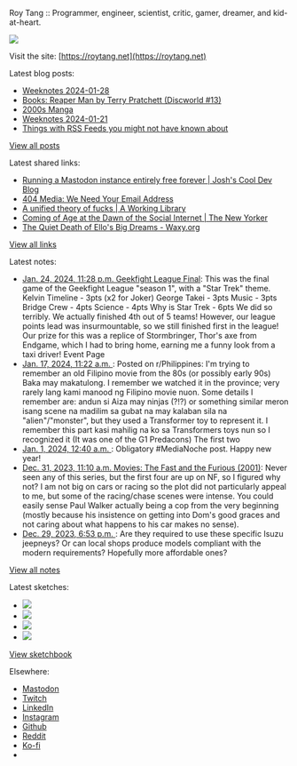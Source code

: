 Roy Tang :: Programmer, engineer, scientist, critic, gamer, dreamer, and kid-at-heart.

![](https://roytang.net/static/img/profile.jpg)

Visit the site: [https://roytang.net](https://roytang.net)

Latest blog posts:

- [Weeknotes 2024-01-28](https://roytang.net/2024/01/weeknotes-01-28/)
- [Books: Reaper Man by Terry Pratchett (Discworld #13)](https://roytang.net/2024/01/reaper-man/)
- [2000s Manga](https://roytang.net/2024/01/2000s-manga/)
- [Weeknotes 2024-01-21](https://roytang.net/2024/01/weeknotes-01-21/)
- [Things with RSS Feeds you might not have known about](https://roytang.net/2024/01/rss-things/)

[View all posts](https://roytang.net/blog)

Latest shared links:

- [Running a Mastodon instance entirely free forever | Josh&#x27;s Cool Dev Blog](https://roytang.net/2024/01/94672576c0d247b930236d4ba3a33f61/)
- [404 Media: We Need Your Email Address](https://roytang.net/2024/01/9bd60fd4f79cdb6478df1929e448aad0/)
- [A unified theory of fucks | A Working Library](https://roytang.net/2024/01/89a325a547e57563456c0ce9f44fcd48/)
- [Coming of Age at the Dawn of the Social Internet | The New Yorker](https://roytang.net/2024/01/a7cbe3e366953536eaeddfda69d5aa0e/)
- [The Quiet Death of Ello&#x27;s Big Dreams - Waxy.org](https://roytang.net/2024/01/9aabe0094a119a95b0a063850748af38/)

[View all links](https://roytang.net/links)

Latest notes:

- [Jan. 24, 2024, 11:28 p.m. Geekfight League Final](https://roytang.net/2024/01/geekfight-league-final/): This was the final game of the Geekfight League &quot;season 1&quot;, with a &quot;Star Trek&quot; theme. Kelvin Timeline - 3pts (x2 for Joker) George Takei - 3pts Music - 3pts Bridge Crew - 4pts Science - 4pts Why is Star Trek - 6pts We did so terribly. We actually finished 4th out of 5 teams! However, our league points lead was insurmountable, so we still finished first in the league! Our prize for this was a replice of Stormbringer, Thor&#x27;s axe from Endgame, which I had to bring home, earning me a funny look from a taxi driver! Event Page
- [Jan. 17, 2024, 11:22 a.m. ](https://roytang.net/2024/01/198ml84/): Posted on r/Philippines: I&#x27;m trying to remember an old Filipino movie from the 80s (or possibly early 90s) Baka may makatulong. I remember we watched it in the province; very rarely lang kami manood ng Filipino movie nuon. Some details I remember are: andun si Aiza may ninjas (?!?) or something similar meron isang scene na madilim sa gubat na may kalaban sila na &quot;alien&quot;/&quot;monster&quot;, but they used a Transformer toy to represent it. I remember this part kasi mahilig na ko sa Transformers toys nun so I recognized it (It was one of the G1 Predacons) The first two
- [Jan. 1, 2024, 12:40 a.m. ](https://roytang.net/2024/01/111676020480119501/): Obligatory #MediaNoche post. Happy new year!
- [Dec. 31, 2023, 11:10 a.m. Movies: The Fast and the Furious (2001)](https://roytang.net/2023/12/the-fast-and-the-furious-2001/): Never seen any of this series, but the first four are up on NF, so I figured why not? I am not big on cars or racing so the plot did not particularly appeal to me, but some of the racing/chase scenes were intense. You could easily sense Paul Walker actually being a cop from the very beginning (mostly because his insistence on getting into Dom&#x27;s good graces and not caring about what happens to his car makes no sense).
- [Dec. 29, 2023, 6:53 p.m. ](https://roytang.net/2023/12/kfecprc/): Are they required to use these specific Isuzu jeepneys? Or can local shops produce models compliant with the modern requirements? Hopefully more affordable ones?

[View all notes](https://roytang.net/notes)

Latest sketches:


- ![](https://roytang.net/media/cache/c3/52/c3524701d7d18fa2b6b280d4437c7ba1.jpg)
- ![](https://roytang.net/media/cache/b8/6e/b86e3f7c5db451a5bf40260cdf52e2c0.jpg)
- ![](https://roytang.net/media/cache/09/11/09119bc377da2a1bf7e9d18251a6b7a6.jpg)
- ![](https://roytang.net/media/cache/3c/7d/3c7d410c1cd355b7897272dd51e3b61a.jpg)

[View sketchbook](https://roytang.net/albums/sketchbook)


Elsewhere:

- [Mastodon](https://indieweb.social/@roytang)
- [Twitch](https://twitch.tv/twitchyroy)
- [LinkedIn](https://www.linkedin.com/in/roytang)
- [Instagram](https://instagram.com/roytang0400)
- [Github](https://github.com/roytang)
- [Reddit](https://reddit.com/u/hungryroy)
- [Ko-fi](https://ko-fi.com/roytang)
- [](mailto:hello@roytang.net)